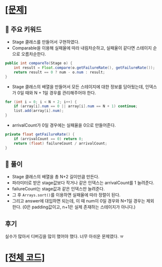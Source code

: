 # [[문제]](https://programmers.co.kr/learn/courses/30/lessons/42889)

## 🚩 주요 키워드

-   Stage 클래스를 만들어서 구현하였다.
-   Comparable을 이용해 실패율에 따라 내림차순하고, 실패율이 같다면 스테이지 순으로 오름차순한다.

```java
public int compareTo(Stage o) {
    int result = Float.compare(o.getFailureRate(), getFailureRate());
    return result == 0 ? num - o.num : result;
}
```

-   Stage 클래스의 배열을 만들어서 모든 스테이지에 대한 정보를 담아뒀는데, 인덱스가 0일 때와 N + 1일 경우를 관리해주어야 한다.

```java
for (int i = 0; i < N + 2; i++) {
    if (array[i].num == 0 || array[i].num == N + 1) continue;
    list.add(array[i].num);
}
```

-   arrivalCount가 0일 경우에는 실패율을 0으로 만들어준다.

```java
private float getFailureRate() {
    if (arrivalCount == 0) return 0;
    return (float) failureCount / arrivalCount;
}
```

## 🔑 풀이

-   Stage 클래스의 배열을 총 N+2 길이만큼 만든다.
-   파라미터로 받은 stage값보다 작거나 같은 인덱스는 arrivalCount를 1 늘려준다.
-   failureCount는 stage값과 같은 인덱스만 늘려준다.
-   그 후 `Arrays.sort()`를 이용하면 실패율에 따라 정렬이 된다.
-   그리고 answer에 대입하면 되는데, 이 때 num이 0일 경우와 N+1일 경우는 제외한다. (0은 padding값이고, n+1은 실제 존재하는 스테이지가 아니다.)

## 후기

실수가 많아서 디버깅을 많이 했어야 했다. 너무 아쉬운 문제였다. ㅠ

# [[전체 코드]](https://github.com/mungmnb777/java-algorithm/tree/main/code/programmers/Solution_실패율.java)
